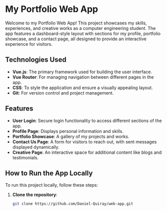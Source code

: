 # My Portfolio Web App

Welcome to my Portfolio Web App! This project showcases my skills, experiences, and creative works as a computer engineering student. The app features a dashboard-style layout with sections for my profile, portfolio showcase, and a contact page, all designed to provide an interactive experience for visitors.

## Technologies Used

- **Vue.js**: The primary framework used for building the user interface.
- **Vue Router**: For managing navigation between different pages in the app.
- **CSS**: To style the application and ensure a visually appealing layout.
- **Git**: For version control and project management.

## Features

- **User Login**: Secure login functionality to access different sections of the app.
- **Profile Page**: Displays personal information and skills.
- **Portfolio Showcase**: A gallery of my projects and works.
- **Contact Us Page**: A form for visitors to reach out, with sent messages displayed dynamically.
- **Creative Page**: An interactive space for additional content like blogs and testimonials.

## How to Run the App Locally

To run this project locally, follow these steps:

1. **Clone the repository**:
   ```bash
   git clone https://github.com/Daniel-Quiray/web-app.git

